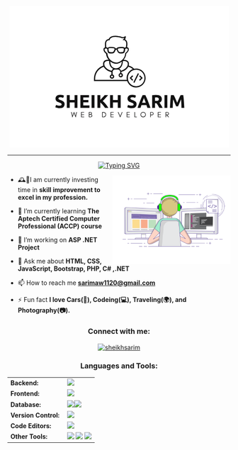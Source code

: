
<br>

<p align="center">
  <img src="github-Profile.png" alt="logo">
</p>

<hr>
<p align="center">
  <a href="https://git.io/typing-svg">
    <img src="https://readme-typing-svg.herokuapp.com?font=Architects+Daughter&color=DC143C&size=40&lines=Hi!+It's+me+Sarim!;I'm+a+Web+Developer.;I'm+also+a+Student;Problem+Solver" alt="Typing SVG">
  </a>
</p>
<img align="right" height="200px" src="CodingPic2.gif">

- 🕰️💪I am currently investing time in **skill improvement to excel in my profession.**

- 🌱 I’m currently learning **The Aptech Certified Computer Professional (ACCP) course**

- 👯 I’m working on **ASP .NET Project**

- 💬 Ask me about **HTML, CSS, JavaScript, Bootstrap, PHP, C# ,.NET**

- 📫 How to reach me **<sarimaw1120@gmail.com>**

- ⚡ Fun fact **I love Cars(🚗), Codeing(💻), Traveling(🌍), and Photography(📷).**



<h3 align="center">Connect with me:</h3>
<p align="center">
<a href="https://linkedin.com/in/sheikhsarim" target="blank"><img align="center" src="https://raw.githubusercontent.com/rahuldkjain/github-profile-readme-generator/master/src/images/icons/Social/linked-in-alt.svg" alt="sheikhsarim" height="30" width="40" /></a>
</p>

<h3 align="center">Languages and Tools:</h3>
<table align="center">
    <tr>
        <td style="font-weight: bold; padding-right: 10px; vertical-align: center;">Backend:</td>
        <td><img height="40" src="https://skillicons.dev/icons?i=php,cs,net,laravel,nodejs"/></td>
    </tr>
    <tr>
        <td style="font-weight: bold; padding-right: 10px; vertical-align: center;">Frontend:</td>
        <td><img height="40" src="https://skillicons.dev/icons?i=html,css,js,ts,bootstrap,angular"/></td>
    </tr>
    <tr  >
        <td style="font-weight: bold; padding-right: 10px; vertical-align: center; border: none;">Database:</td>
        <td><img height="40" src="https://cdn.jsdelivr.net/gh/devicons/devicon@latest/icons/microsoftsqlserver/microsoftsqlserver-original.svg"/><img height="40" src="https://skillicons.dev/icons?i=mysql"/></td>
    </tr>
    <tr>
        <td style="font-weight: bold; padding-right: 10px; vertical-align: center; border: none;">Version Control:</td>
        <td><img height="40" src="https://skillicons.dev/icons?i=git,github"/></td>
    </tr>
    <tr>
        <td style="font-weight: bold; padding-right: 10px; vertical-align: center; border: none;">Code Editors:</td>
        <td><img height="40" src="https://skillicons.dev/icons?i=vscode,visualstudio"/></td>
    </tr>
    <tr>
      <td style="font-weight: bold; padding-right: 10px; vertical-align: center; border: none;">Other Tools:
      </td>
      <td>
        <img height="40" src="https://cdn.jsdelivr.net/gh/devicons/devicon@latest/icons/illustrator/illustrator-line.svg" />
        <img height="40" src="https://cdn.jsdelivr.net/gh/devicons/devicon@latest/icons/photoshop/photoshop-original.svg" />
        <img height="40" src="https://cdn.jsdelivr.net/gh/devicons/devicon@latest/icons/figma/figma-original.svg" />
      </td>
    </tr>
</table>
